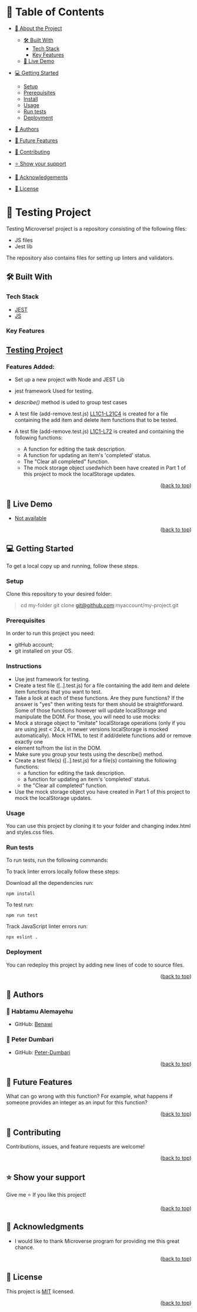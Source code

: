 <a name="readme-top"></a>

# 📗 Table of Contents

- [📖 About the Project](#about-project)
  - [🛠 Built With](#built-with)
    - [Tech Stack](#tech-stack)
    - [Key Features](#key-features)
  - [🚀 Live Demo](#live-demo)
- [💻 Getting Started](#getting-started)
  - [Setup](#setup)
  - [Prerequisites](#prerequisites)
  - [Install](#install)
  - [Usage](#usage)
  - [Run tests](#run-tests)
  - [Deployment](#triangular_flag_on_post-deployment)
- [👥 Authors](#authors)
- [🔭 Future Features](#future-features)
- [🤝 Contributing](#contributing)
- [⭐️ Show your support](#support)
- [🙏 Acknowledgements](#acknowledgements)

- [📝 License](#license)

# 📖 Testing Project <a name="about-project"></a>

Testing Microverse! project is a repository consisting of the following files:

- JS files
- Jest lib

The repository also contains files for setting up linters and validators.

## 🛠 Built With <a name="built-with"></a>

### Tech Stack <a name="tech-stack"></a>

  <ul>
    <li><a href="https://jestjs.io/">JEST</a></li>
      <li><a href="https://microverse.notion.site/HTML-CSS-Get-a-head-start-275eb85fd34b4416aa06ec635d69cdaf">JS</a></li>
 
  </ul>

### Key Features <a name="key-features"></a>

## [Testing Project](https://github.com/microverseinc/curriculum-transversal-skills/blob/main/testing/testing_practice.md)

### Features Added:

- Set up a new project with Node and JEST Lib
- jest framework Used for testing.
- *describe()* method is uded to group test cases

- A test file (add-remove.test.js) [LL1C1-L21C4](https://github.com/Benawi/Microverse-Testing-ToDolist/blob/08e120a6a08a46fe73ec7545602ea010aaec2f33/src/test/add-remove.test.js#LL1C1-L21C4) is created for a file containing the add item and delete item functions that to be tested.
- A test file (add-remove.test.js) [L1C1-L72](https://github.com/Benawi/Microverse-TestingToDolist/blob/99d01b6e450c1bc24be68f746ecbd8071540f510/src/test/update.test.js#L1C1-L72) is created and containing the following functions:
   - A function for editing the task description.
   - A function for updating an item's 'completed' status.
   - The "Clear all completed" function.
   - The mock storage object usedwhich been  have created in Part 1 of this project to mock the localStorage updates.

<p align="right">(<a href="#readme-top">back to top</a>)</p>

## 🚀 Live Demo <a name="live-demo"></a>

- [Not available](#)

<p align="right">(<a href="#readme-top">back to top</a>)</p>

## 💻 Getting Started <a name="getting-started"></a>

To get a local copy up and running, follow these steps.

### Setup

Clone this repository to your desired folder:

> cd my-folder
> git clone git@github.com:myaccount/my-project.git

### Prerequisites

In order to run this project you need:

- gitHub account;
- git installed on your OS.

### Instructions
- Use jest framework for testing.
- Create a test file ([..].test.js) for a file containing the add item and delete item functions that you want to test.
- Take a look at each of these functions. Are they pure functions? If the answer is "yes" then writing tests for them should be straightforward. Some of those functions however will update localStorage and manipulate the DOM. For those, you will need to use mocks:
- Mock a storage object to "imitate" localStorage operations (only if you are using jest < 24.x, in newer versions localStorage is mocked automatically).
Mock HTML to test if add/delete functions add or remove exactly one <li> element to/from the list in the DOM.
- Make sure you group your tests using the describe() method.
- Create a test file(s) ([..].test.js) for a file(s) containing the following functions:
   - a function for editing the task description.
   - a function for updating an item's 'completed' status.
   - the "Clear all completed" function.
- Use the mock storage object you have created in Part 1 of this project to mock the localStorage updates.
### Usage

You can use this project by cloning it to your folder and changing index.html and styles.css files.

### Run tests

To run tests, run the following commands:

To track linter errors locally follow these steps:

Download all the dependencies run:

```
npm install
```

To test run:

```
npm run test
```

Track JavaScript linter errors run:

```
npx eslint .
```

### Deployment

You can redeploy this project by adding new lines of code to source files.

<p align="right">(<a href="#readme-top">back to top</a>)</p>

## 👥 Authors <a name="authors"></a>

### 👤 Habtamu Alemayehu

- GitHub: [Benawi](https://github.com/Benawi)

### 👤 Peter Dumbari

- GitHub: [Peter-Dumbari](https://github.com/Peter-Dumbari)

<p align="right">(<a href="#readme-top">back to top</a>)</p>

## 🔭 Future Features <a name="future-features"></a>

What can go wrong with this function? For example, what happens if someone provides an integer as an input for this function?

<p align="right">(<a href="#readme-top">back to top</a>)</p>

## 🤝 Contributing <a name="contributing"></a>

Contributions, issues, and feature requests are welcome!

<p align="right">(<a href="#readme-top">back to top</a>)</p>

## ⭐️ Show your support <a name="support"></a>

Give me ⭐️ If you like this project!

<p align="right">(<a href="#readme-top">back to top</a>)</p>

## 🙏 Acknowledgments <a name="acknowledgements"></a>

- I would like to thank Microverse program for providing me this great chance.

<p align="right">(<a href="#readme-top">back to top</a>)</p>

## 📝 License <a name="license"></a>

This project is [MIT](./MIT.md) licensed.

<p align="right">(<a href="#readme-top">back to top</a>)</p>

